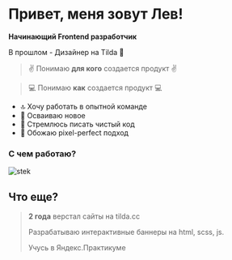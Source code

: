 # Привет, меня зовут Лев!
**Начинающий Frontend разработчик**

В прошлом - Дизайнер на Tilda 🤫



> ✌️ Понимаю **для кого** создается продукт ✌️

> 💻 Понимаю **как** создается продукт 💻


* 🔝 Хочу работать в опытной команде
* 🧩 Осваиваю новое
* 🚀 Стремлюсь писать чистый код
* 🖤 Обожаю pixel-perfect подход

### С чем работаю?
![stek](https://user-images.githubusercontent.com/83250260/128258067-36f9e2c2-8f8a-4715-9072-ebfacdc91393.jpg)

## Что еще?

> **2 года** верстал сайты на tilda.cc
> 
> Разрабатываю интерактивные баннеры на html, scss, js.
>
> Учусь в Яндекс.Практикуме
